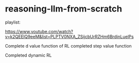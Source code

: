 ﻿# reasoning-llm-from-scratch

playlist:

https://www.youtube.com/watch?v=k2QEElQ9eeM&list=PLPTV0NXA_ZSijcbUrRZHm6BrdinLuelPs

Complete d value function of RL
completed step value function

Completed dynamic RL